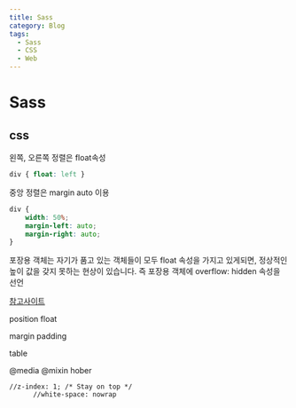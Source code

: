 ```yaml
---
title: Sass
category: Blog
tags:
  - Sass
  - CSS
  - Web
---
```


# Sass

## css

왼쪽, 오른쪽 정렬은 float속성

~~~css
div { float: left }
~~~

중앙 정렬은 margin auto 이용

~~~css
div {
    width: 50%;
    margin-left: auto;
    margin-right: auto;
}
~~~

포장용 객체는 자기가 품고 있는 객체들이 모두 float 속성을 가지고 있게되면, 정상적인 높이 값을 갖지 못하는 현상이 있습니다.
즉 포장용 객체에 overflow: hidden 속성을 선언

[참고사이트](http://www.beautifulcss.com/archives/787)



position
float

margin
padding

table


@media
@mixin
hober

    //z-index: 1; /* Stay on top */
          //white-space: nowrap